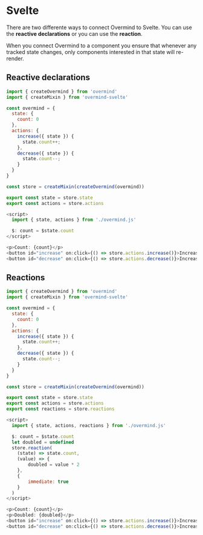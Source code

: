 # Svelte

There are two differente ways to connect Overmind to Svelte. You can use the **reactive declarations** or you can use the **reaction**.

When you connect Overmind to a component you ensure that whenever any tracked state changes, only components interested in that state will re-render.

## Reactive declarations

```javascript
import { createOvermind } from 'overmind'
import { createMixin } from 'overmind-svelte'

const overmind = {
  state: {
    count: 0
  },
  actions: {
    increase({ state }) {
      state.count++;
    },
    decrease({ state }) {
      state.count--;
    }
  }
}

const store = createMixin(createOvermind(overmind))

export const state = store.state
export const actions = store.actions
```

```javascript
<script>
  import { state, actions } from './overmind.js'

  $: count = $state.count
</script>

<p>Count: {count}</p>
<button id="increase" on:click={() => store.actions.increase()}>Increase</button>
<button id="decrease" on:click={() => store.actions.decrease()}>Increase</button>
```

## Reactions

```javascript
import { createOvermind } from 'overmind'
import { createMixin } from 'overmind-svelte'

const overmind = {
  state: {
    count: 0
  },
  actions: {
    increase({ state }) {
      state.count++;
    },
    decrease({ state }) {
      state.count--;
    }
  }
}

const store = createMixin(createOvermind(overmind))

export const state = store.state
export const actions = store.actions
export const reactions = store.reactions
```

```javascript
<script>
  import { state, actions, reactions } from './overmind.js'

  $: count = $state.count
  let doubled = undefined
  store.reaction(
    (state) => state.count,
    (value) => {
        doubled = value * 2
    },
    {
        immediate: true
    }
  )
</script>

<p>Count: {count}</p>
<p>Doubled: {doubled}</p>
<button id="increase" on:click={() => store.actions.increase()}>Increase</button>
<button id="decrease" on:click={() => store.actions.decrease()}>Increase</button>
```


